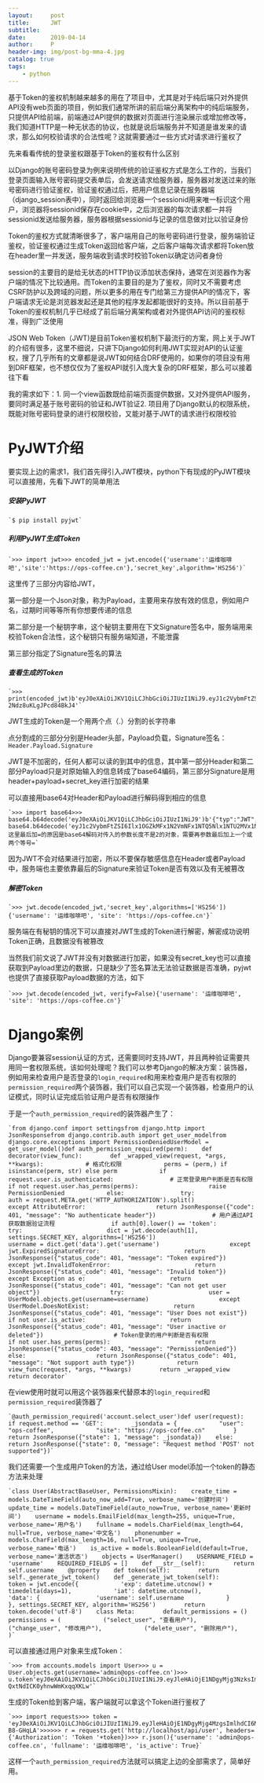 ```yaml
---
layout:     post
title:      JWT
subtitle:   
date:       2019-04-14
author:     P
header-img: img/post-bg-mma-4.jpg
catalog: true
tags:
    - python
---
```

 

基于Token的鉴权机制越来越多的用在了项目中，尤其是对于纯后端只对外提供API没有web页面的项目，例如我们通常所讲的前后端分离架构中的纯后端服务，只提供API给前端，前端通过API提供的数据对页面进行渲染展示或增加修改等，我们知道HTTP是一种无状态的协议，也就是说后端服务并不知道是谁发来的请求，那么如何校验请求的合法性呢？这就需要通过一些方式对请求进行鉴权了

先来看看传统的登录鉴权跟基于Token的鉴权有什么区别

以Django的账号密码登录为例来说明传统的验证鉴权方式是怎么工作的，当我们登录页面输入账号密码提交表单后，会发送请求给服务器，服务器对发送过来的账号密码进行验证鉴权，验证鉴权通过后，把用户信息记录在服务器端（django_session表中），同时返回给浏览器一个sessionid用来唯一标识这个用户，浏览器将sessionid保存在cookie中，之后浏览器的每次请求都一并将sessionid发送给服务器，服务器根据sessionid与记录的信息做对比以验证身份

Token的鉴权方式就清晰很多了，客户端用自己的账号密码进行登录，服务端验证鉴权，验证鉴权通过生成Token返回给客户端，之后客户端每次请求都将Token放在header里一并发送，服务端收到请求时校验Token以确定访问者身份

session的主要目的是给无状态的HTTP协议添加状态保持，通常在浏览器作为客户端的情况下比较通用。而Token的主要目的是为了鉴权，同时又不需要考虑CSRF防护以及跨域的问题，所以更多的用在专门给第三方提供API的情况下，客户端请求无论是浏览器发起还是其他的程序发起都能很好的支持。所以目前基于Token的鉴权机制几乎已经成了前后端分离架构或者对外提供API访问的鉴权标准，得到广泛使用

JSON Web Token（JWT)是目前Token鉴权机制下最流行的方案，网上关于JWT的介绍有很多，这里不细说，只讲下Django如何利用JWT实现对API的认证鉴权，搜了几乎所有的文章都是说JWT如何结合DRF使用的，如果你的项目没有用到DRF框架，也不想仅仅为了鉴权API就引入庞大复杂的DRF框架，那么可以接着往下看

我的需求如下：1.  同一个view函数既给前端页面提供数据，又对外提供API服务，要同时满足基于账号密码的验证和JWT验证2.  项目用了Django默认的权限系统，既能对账号密码登录的进行权限校验，又能对基于JWT的请求进行权限校验

# PyJWT介绍

要实现上边的需求1，我们首先得引入JWT模块，python下有现成的PyJWT模块可以直接用，先看下JWT的简单用法

##### 安装PyJWT

```
`$ pip install pyjwt`
```

##### 利用PyJWT生成Token

```
`>>> import jwt>>> encoded_jwt = jwt.encode({'username':'运维咖啡吧','site':'https://ops-coffee.cn'},'secret_key',algorithm='HS256')`
```

这里传了三部分内容给JWT，

第一部分是一个Json对象，称为Payload，主要用来存放有效的信息，例如用户名，过期时间等等所有你想要传递的信息

第二部分是一个秘钥字串，这个秘钥主要用在下文Signature签名中，服务端用来校验Token合法性，这个秘钥只有服务端知道，不能泄露

第三部分指定了Signature签名的算法

##### 查看生成的Token

```
`>>> print(encoded_jwt)b'eyJ0eXAiOiJKV1QiLCJhbGciOiJIUzI1NiJ9.eyJ1c2VybmFtZSI6Ilx1OGZkMFx1N2VmNFx1NTQ5Nlx1NTU2MVx1NTQyNyIsInNpdGUiOiJodHRwczovL29wcy1jb2ZmZWUuY24ifQ.fIpSXy476r9F9i7GhdYFNkd-2Ndz8uKLgJPcd84BkJ4'`
```

JWT生成的Token是一个用两个点（.）分割的长字符串

点分割成的三部分分别是Header头部，Payload负载，Signature签名：`Header.Payload.Signature`

JWT是不加密的，任何人都可以读的到其中的信息，其中第一部分Header和第二部分Payload只是对原始输入的信息转成了base64编码，第三部分Signature是用header+payload+secret_key进行加密的结果

可以直接用base64对Header和Payload进行解码得到相应的信息

```
`>>> import base64>>> base64.b64decode('eyJ0eXAiOiJKV1QiLCJhbGciOiJIUzI1NiJ9')b'{"typ":"JWT","alg":"HS256"}'>>> base64.b64decode('eyJ1c2VybmFtZSI6Ilx1OGZkMFx1N2VmNFx1NTQ5Nlx1NTU2MVx1NTQyNyIsInNpdGUiOiJodHRwczovL29wcy1jb2ZmZWUuY24ifQ==')# 这里最后加=的原因是base64解码对传入的参数长度不是2的对象，需要再参数最后加上一个或两个等号=`
```

因为JWT不会对结果进行加密，所以不要保存敏感信息在Header或者Payload中，服务端也主要依靠最后的Signature来验证Token是否有效以及有无被篡改

##### 解密Token

```
`>>> jwt.decode(encoded_jwt,'secret_key',algorithms=['HS256']){'username': '运维咖啡吧', 'site': 'https://ops-coffee.cn'}`
```

服务端在有秘钥的情况下可以直接对JWT生成的Token进行解密，解密成功说明Token正确，且数据没有被篡改

当然我们前文说了JWT并没有对数据进行加密，如果没有secret_key也可以直接获取到Payload里边的数据，只是缺少了签名算法无法验证数据是否准确，pyjwt也提供了直接获取Payload数据的方法，如下

```
`>>> jwt.decode(encoded_jwt, verify=False){'username': '运维咖啡吧', 'site': 'https://ops-coffee.cn'}`
```

# Django案例

Django要兼容session认证的方式，还需要同时支持JWT，并且两种验证需要共用同一套权限系统，该如何处理呢？我们可以参考Django的解决方案：装饰器，例如用来检查用户是否登录的`login_required`和用来检查用户是否有权限的`permission_required`两个装饰器，我们可以自己实现一个装饰器，检查用户的认证模式，同时认证完成后验证用户是否有权限操作

于是一个`auth_permission_required`的装饰器产生了：

```
`from django.conf import settingsfrom django.http import JsonResponsefrom django.contrib.auth import get_user_modelfrom django.core.exceptions import PermissionDeniedUserModel = get_user_model()def auth_permission_required(perm):    def decorator(view_func):        def _wrapped_view(request, *args, **kwargs):            # 格式化权限            perms = (perm,) if isinstance(perm, str) else perm            if request.user.is_authenticated:                # 正常登录用户判断是否有权限                if not request.user.has_perms(perms):                    raise PermissionDenied            else:                try:                    auth = request.META.get('HTTP_AUTHORIZATION').split()                except AttributeError:                    return JsonResponse({"code": 401, "message": "No authenticate header"})                # 用户通过API获取数据验证流程                if auth[0].lower() == 'token':                    try:                        dict = jwt.decode(auth[1], settings.SECRET_KEY, algorithms=['HS256'])                        username = dict.get('data').get('username')                    except jwt.ExpiredSignatureError:                        return JsonResponse({"status_code": 401, "message": "Token expired"})                    except jwt.InvalidTokenError:                        return JsonResponse({"status_code": 401, "message": "Invalid token"})                    except Exception as e:                        return JsonResponse({"status_code": 401, "message": "Can not get user object"})                    try:                        user = UserModel.objects.get(username=username)                    except UserModel.DoesNotExist:                        return JsonResponse({"status_code": 401, "message": "User Does not exist"})                    if not user.is_active:                        return JsonResponse({"status_code": 401, "message": "User inactive or deleted"})                    # Token登录的用户判断是否有权限                    if not user.has_perms(perms):                        return JsonResponse({"status_code": 403, "message": "PermissionDenied"})                else:                    return JsonResponse({"status_code": 401, "message": "Not support auth type"})            return view_func(request, *args, **kwargs)        return _wrapped_view    return decorator`
```

在view使用时就可以用这个装饰器来代替原本的`login_required`和`permission_required`装饰器了

```
`@auth_permission_required('account.select_user')def user(request):    if request.method == 'GET':        _jsondata = {            "user": "ops-coffee",            "site": "https://ops-coffee.cn"        }        return JsonResponse({"state": 1, "message": _jsondata})    else:        return JsonResponse({"state": 0, "message": "Request method 'POST' not supported"})`
```

我们还需要一个生成用户Token的方法，通过给User model添加一个token的静态方法来处理

```
`class User(AbstractBaseUser, PermissionsMixin):    create_time = models.DateTimeField(auto_now_add=True, verbose_name='创建时间')    update_time = models.DateTimeField(auto_now=True, verbose_name='更新时间')    username = models.EmailField(max_length=255, unique=True, verbose_name='用户名')    fullname = models.CharField(max_length=64, null=True, verbose_name='中文名')    phonenumber = models.CharField(max_length=16, null=True, unique=True, verbose_name='电话')    is_active = models.BooleanField(default=True, verbose_name='激活状态')    objects = UserManager()    USERNAME_FIELD = 'username'    REQUIRED_FIELDS = []    def __str__(self):        return self.username    @property    def token(self):        return self._generate_jwt_token()    def _generate_jwt_token(self):        token = jwt.encode({            'exp': datetime.utcnow() + timedelta(days=1),            'iat': datetime.utcnow(),            'data': {                'username': self.username            }        }, settings.SECRET_KEY, algorithm='HS256')        return token.decode('utf-8')    class Meta:        default_permissions = ()        permissions = (            ("select_user", "查看用户"),            ("change_user", "修改用户"),            ("delete_user", "删除用户"),        )`
```

可以直接通过用户对象来生成Token：

```
`>>> from accounts.models import User>>> u = User.objects.get(username='admin@ops-coffee.cn')>>> u.token'eyJ0eXAiOiJKV1QiLCJhbGciOiJIUzI1NiJ9.eyJleHAiOjE1NDgyMjg3NzksImlhdCI6MTU0ODE0MjM3OSwiZGF0YSI6eyJ1c2VybmFtZSI6ImFkbWluQDE2My5jb20ifX0.akZNU7t_z2kwPxDJjmc-QxtNdICK0yhnwWmKxqqXKLw'`
```

生成的Token给到客户端，客户端就可以拿这个Token进行鉴权了

```
`>>> import requests>>> token = 'eyJ0eXAiOiJKV1QiLCJhbGciOiJIUzI1NiJ9.eyJleHAiOjE1NDgyMjg4MzgsImlhdCI6MTU0ODE0MjQzOCwiZGF0YSI6eyJ1c2VybmFtZSI6ImFkbWluQDE2My5jb20ifX0.oKc0SafgksMT9ZIhTACupUlz49Q5kI4oJA-B8-GHqLA'>>>>>> r = requests.get('http://localhost/api/user', headers={'Authorization': 'Token '+token})>>> r.json(){'username': 'admin@ops-coffee.cn', 'fullname': '运维咖啡吧', 'is_active': True}`
```

这样一个`auth_permission_required`方法就可以搞定上边的全部需求了，简单好用。
